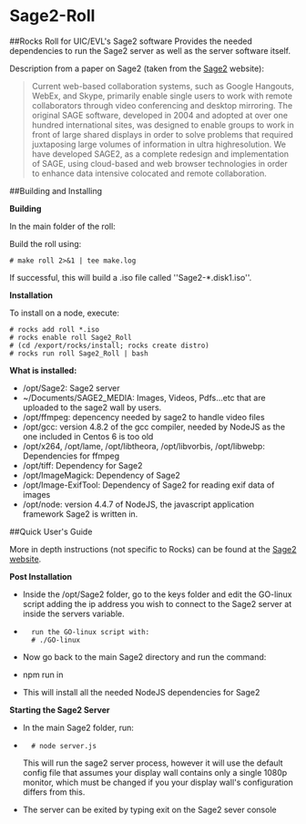 # Sage2-Roll
##Rocks Roll for UIC/EVL's Sage2 software
Provides the needed dependencies to run the Sage2 server as well as the server software itself.  

Description from a paper on Sage2 (taken from the [Sage2](http://sage2.sagecommons.org/project/publications/) website):
>Current web-based collaboration systems, such as
>Google Hangouts, WebEx, and Skype, primarily enable single
>users to work with remote collaborators through video
>conferencing and desktop mirroring. The original SAGE
>software, developed in 2004 and adopted at over one hundred
>international sites, was designed to enable groups to work in
>front of large shared displays in order to solve problems that
>required juxtaposing large volumes of information in ultra highresolution.
>We have developed SAGE2, as a complete redesign
>and implementation of SAGE, using cloud-based and web
>browser technologies in order to enhance data intensive colocated
>and remote collaboration. 

##Building and Installing

**Building**
	
In the main folder of the roll:

Build the roll using: 
		
	# make roll 2>&1 | tee make.log 
  	
If successful, this will build a .iso file called ''Sage2-*.disk1.iso''. 

**Installation**
	
To install on a node, execute: 
	
	# rocks add roll *.iso
	# rocks enable roll Sage2_Roll
	# (cd /export/rocks/install; rocks create distro)
	# rocks run roll Sage2_Roll | bash

**What is installed:**
	
* /opt/Sage2: Sage2 server 
* ~/Documents/SAGE2_MEDIA: Images, Videos, Pdfs...etc that are uploaded to the sage2 wall by users.
* /opt/ffmpeg: depencency needed by sage2 to handle video files
* /opt/gcc: version 4.8.2 of the gcc compiler, needed by NodeJS as the one included in Centos 6 is too old
* /opt/x264, /opt/lame, /opt/libtheora, /opt/libvorbis, /opt/libwebp: Dependencies for ffmpeg
* /opt/tiff: Dependency for Sage2
* /opt/ImageMagick: Dependency of Sage2
* /opt/Image-ExifTool: Dependency of Sage2 for reading exif data of images
* /opt/node: version 4.4.7 of NodeJS, the javascript application framework Sage2 is written in.

##Quick User's Guide
	
More in depth instructions (not specific to Rocks) can be found at the [Sage2 website](http://sage2.sagecommons.org/instructions/).

**Post Installation**
	
* Inside the /opt/Sage2 folder, go to the keys folder and edit the GO-linux script adding the ip address you wish to connect to the 	     Sage2 server at inside the servers variable. 
*       run the GO-linux script with:
		# ./GO-linux  
* Now go back to the main Sage2 directory and run the command:
* 	npm run in

* This will install all the needed NodeJS dependencies for Sage2

**Starting the Sage2 Server**

* In the main Sage2 folder, run:
*       # node server.js
    This will run the sage2 server process, however it will use the default config file that assumes your display wall contains only a single 1080p monitor, which must be changed if you your display wall's configuration differs from this.

* The server can be exited by typing exit on the Sage2 sever console

